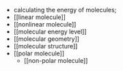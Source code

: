 - calculating the energy of molecules;
- [[linear molecule]]
- [[nonlinear molecule]]
- [[molecular energy level]]
- [[molecular geometry]]
- [[molecular structure]]
- [[polar molecule]]
    - [[non-polar molecule]]
